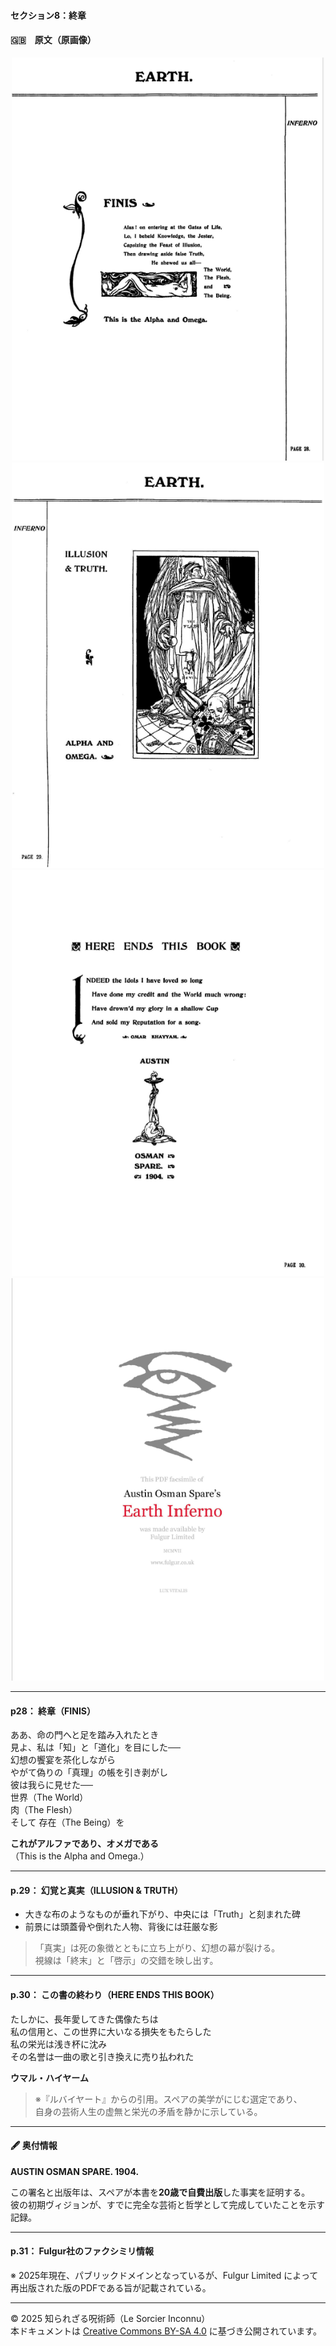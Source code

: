 #### セクション8：終章

#### 🇬🇧　原文（原画像）

<div align="center">
 <img src="if28.png" width="500"><br>
 <img src="if29.png" width="500"><br>
 <img src="if30.png" width="500"><br>
 <img src="if31.png" width="500"><br>
</div>

---

#### p28： 終章（FINIS）

ああ、命の門へと足を踏み入れたとき  
見よ、私は「知」と「道化」を目にした──  
幻想の饗宴を茶化しながら  
やがて偽りの「真理」の帳を引き剥がし  
彼は我らに見せた──  
世界（The World）  
肉（The Flesh）  
そして 存在（The Being）を  

**これがアルファであり、オメガである**  
（This is the Alpha and Omega.）

---

#### p.29： 幻覚と真実（ILLUSION & TRUTH）

- 大きな布のようなものが垂れ下がり、中央には「Truth」と刻まれた碑  
- 前景には頭蓋骨や倒れた人物、背後には荘厳な影

> 「真実」は死の象徴とともに立ち上がり、幻想の幕が裂ける。  
> 視線は「終末」と「啓示」の交錯を映し出す。

---

#### p.30： この書の終わり（HERE ENDS THIS BOOK）

たしかに、長年愛してきた偶像たちは  
私の信用と、この世界に大いなる損失をもたらした  
私の栄光は浅き杯に沈み  
その名誉は一曲の歌と引き換えに売り払われた

**ウマル・ハイヤーム**

> ※『ルバイヤート』からの引用。スペアの美学がにじむ選定であり、  
> 自身の芸術人生の虚無と栄光の矛盾を静かに示している。

---

#### 🖋️ 奥付情報

**AUSTIN OSMAN SPARE. 1904.**

この署名と出版年は、スペアが本書を**20歳で自費出版**した事実を証明する。  
彼の初期ヴィジョンが、すでに完全な芸術と哲学として完成していたことを示す記録。

---

#### p.31： Fulgur社のファクシミリ情報

※ 2025年現在、パブリックドメインとなっているが、Fulgur Limited によって再出版された版のPDFである旨が記載されている。

---

© 2025 知られざる呪術師（Le Sorcier Inconnu）  
本ドキュメントは [Creative Commons BY-SA 4.0](https://creativecommons.org/licenses/by-sa/4.0/deed.ja) に基づき公開されています。
